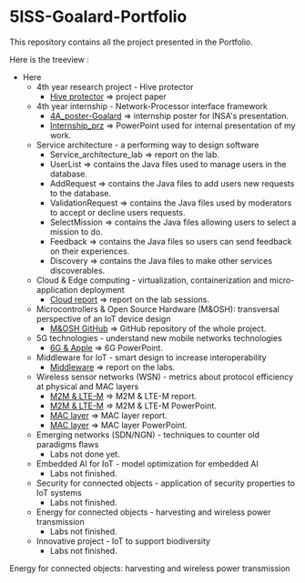 # 5ISS-Goalard-Portfolio

This repository contains all the project presented in the Portfolio.   

Here is the treeview :
- Here
  - 4th year research project - Hive protector
    - [Hive protector](https://github.com/patatorfr/5ISS-Goalard-Portfolio/blob/main/4th%20year%20research%20project%20-%20Hive%20protector/Hive%20protector.pdf) => project paper
  - 4th year internship - Network-Processor interface framework
    - [4A_poster-Goalard](https://github.com/patatorfr/5ISS-Goalard-Portfolio/blob/main/4th%20year%20internship%20-%20%20Network-Processor%20interface%20framework/4A_poster%20-%20Goalard.pdf) => internship poster for INSA's presentation.  
    - [Internship_prz](https://github.com/patatorfr/5ISS-Goalard-Portfolio/blob/main/4th%20year%20internship%20-%20%20Network-Processor%20interface%20framework/Internship_prz%20-%20Goalard.odp) => PowerPoint used for internal presentation of my work.  
  - Service architecture - a performing way to design software
    - Service_architecture_lab => report on the lab.
    - UserList => contains the Java files used to manage users in the database.
    - AddRequest => contains the Java files to add users new requests to the database.
    - ValidationRequest => contains the Java files used by moderators to accept or decline users requests.
    - SelectMission => contains the Java files allowing users to select a mission to do.
    - Feedback => contains the Java files so users can send feedback on their experiences.
    - Discovery => contains the Java files to make other services discoverables.
  - Cloud & Edge computing  - virtualization, containerization and micro-application deployment
    - [Cloud report](https://github.com/patatorfr/5ISS-Goalard-Portfolio/blob/main/Cloud%20%26%20Edge%20computing%20-%20virtualization%2C%20containerization%20and%20micro-application%20deployment/Cloud_edge_report.pdf) => report on the lab sessions.
  - Microcontrollers & Open Source Hardware (M&OSH): transversal perspective of an IoT device design
    - [M&OSH GitHub](https://github.com/MOSH-Insa-Toulouse/5ISS-Goalard-Lacoste) => GitHub repository of the whole project.
  - 5G technologies - understand new mobile networks technologies
    - [6G & Apple](https://github.com/patatorfr/5ISS-Goalard-Portfolio/blob/main/5G%20technologies%20-%20understand%20new%20mobile%20networks%20technologies/6G.odp) => 6G PowerPoint.  
  - Middleware for IoT - smart design to increase interoperability
    - [Middleware](https://github.com/patatorfr/5ISS-Goalard-Portfolio/blob/main/Middleware%20for%20IoT%20-%20smart%20design%20to%20increase%20interoperability/Middleware_for_IoT.pdf) => report on the labs.  
  - Wireless sensor networks (WSN) - metrics about protocol efficiency at physical and MAC layers
    - [M2M & LTE-M](https://github.com/patatorfr/5ISS-Goalard-Portfolio/blob/main/Wireless%20sensor%20networks%20(WSN)%20-%20metrics%20about%20protocol%20efficiency%20at%20physical%20and%20MAC%20layers/M2M_%26_LTE-M.pdf) => M2M & LTE-M report.
    - [M2M & LTE-M](https://github.com/patatorfr/5ISS-Goalard-Portfolio/blob/main/Wireless%20sensor%20networks%20(WSN)%20-%20metrics%20about%20protocol%20efficiency%20at%20physical%20and%20MAC%20layers/M2M_%26_LTE-M.pptx) => M2M & LTE-M PowerPoint.
    - [MAC layer](https://github.com/patatorfr/5ISS-Goalard-Portfolio/blob/main/Wireless%20sensor%20networks%20(WSN)%20-%20metrics%20about%20protocol%20efficiency%20at%20physical%20and%20MAC%20layers/MAC_layer.pdf) => MAC layer report.
    - [MAC layer](https://github.com/patatorfr/5ISS-Goalard-Portfolio/blob/main/Wireless%20sensor%20networks%20(WSN)%20-%20metrics%20about%20protocol%20efficiency%20at%20physical%20and%20MAC%20layers/MAC_layer.pptx) => MAC layer PowerPoint.
  - Emerging networks (SDN/NGN) - techniques to counter old paradigms flaws
    - Labs not done yet.
  - Embedded AI for IoT - model optimization for embedded AI
    - Labs not finished.
  - Security for connected objects - application of security properties to IoT systems
    - Labs not finished.
  - Energy for connected objects - harvesting and wireless power transmission
    - Labs not finished.
  - Innovative project - IoT to support biodiversity
    - Labs not finished.


Energy for connected objects: harvesting and wireless power
transmission
